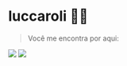 
# luccaroli 👨‍💻️

> Você me encontra por aqui:

[<img src="http://img.shields.io/badge/-Lucas Oliveira-blue?style=flat-square&logo=Linkedin&logoColor=white&link=https://www.linkedin.com/in/luccaroli/" />](https://www.linkedin.com/in/luccaroli/) [<img src="http://img.shields.io/badge/-luccaroli20@gmail.com-red?style=flat-square&logo=Gmail&logoColor=white&link=mailto:luccaroli20@gmail.com" />](mailto:luccaroli20@gmail.com) 

